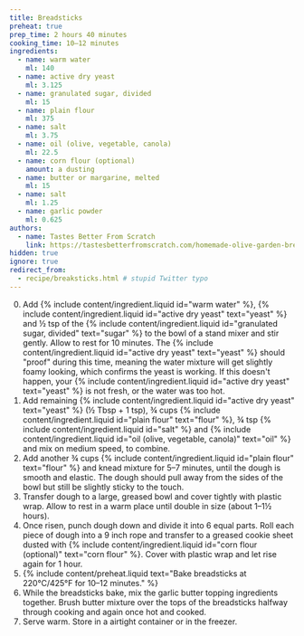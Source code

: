 ```yaml
---
title: Breadsticks
preheat: true
prep_time: 2 hours 40 minutes
cooking_time: 10–12 minutes
ingredients:
  - name: warm water
    ml: 140
  - name: active dry yeast
    ml: 3.125
  - name: granulated sugar, divided
    ml: 15
  - name: plain flour
    ml: 375
  - name: salt
    ml: 3.75
  - name: oil (olive, vegetable, canola)
    ml: 22.5
  - name: corn flour (optional)
    amount: a dusting
  - name: butter or margarine, melted
    ml: 15
  - name: salt
    ml: 1.25
  - name: garlic powder
    ml: 0.625
authors:
  - name: Tastes Better From Scratch
    link: https://tastesbetterfromscratch.com/homemade-olive-garden-breadsticks
hidden: true
ignore: true
redirect_from:
  - recipe/breaksticks.html # stupid Twitter typo
---
```


0. Add {% include content/ingredient.liquid id="warm water" %}, {% include content/ingredient.liquid id="active dry yeast" text="yeast" %} and ½ tsp of the {% include content/ingredient.liquid id="granulated sugar, divided" text="sugar" %} to the bowl of a stand mixer and stir gently. Allow to rest for 10 minutes. The {% include content/ingredient.liquid id="active dry yeast" text="yeast" %} should "proof" during this time, meaning the water mixture will get slightly foamy looking, which confirms the yeast is working. If this doesn't happen, your {% include content/ingredient.liquid id="active dry yeast" text="yeast" %} is not fresh, or the water was too hot.
0. Add remaining {% include content/ingredient.liquid id="active dry yeast" text="yeast" %} (½ Tbsp + 1 tsp), ¾ cups {% include content/ingredient.liquid id="plain flour" text="flour" %}, ¾ tsp {% include content/ingredient.liquid id="salt" %} and {% include content/ingredient.liquid id="oil (olive, vegetable, canola)" text="oil" %} and mix on medium speed, to combine.
0. Add another ¾ cups {% include content/ingredient.liquid id="plain flour" text="flour" %} and knead mixture for 5–7 minutes, until the dough is smooth and elastic. The dough should pull away from the sides of the bowl but still be slightly sticky to the touch.
0. Transfer dough to a large, greased bowl and cover tightly with plastic wrap. Allow to rest in a warm place until double in size (about 1–1½ hours).
0. Once risen, punch dough down and divide it into 6 equal parts. Roll each piece of dough into a 9 inch rope and transfer to a greased cookie sheet dusted with {% include content/ingredient.liquid id="corn flour (optional)" text="corn flour" %}. Cover with plastic wrap and let rise again for 1 hour.
0. {% include content/preheat.liquid text="Bake breadsticks at 220°C/425°F for 10–12 minutes." %}
0. While the breadsticks bake, mix the garlic butter topping ingredients together. Brush butter mixture over the tops of the breadsticks halfway through cooking and again once hot and cooked.
0. Serve warm. Store in a airtight container or in the freezer.

